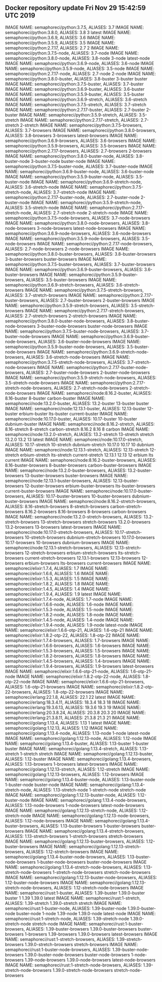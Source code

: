 Docker repository update Fri Nov 29 15:42:59 UTC 2019
-----------------------------------


IMAGE NAME: semaphoreci/python:3.7.5, ALIASES: 3.7
IMAGE NAME: semaphoreci/python:3.8.0, ALIASES: 3.8 3 latest
IMAGE NAME: semaphoreci/python:3.6.9, ALIASES: 3.6
IMAGE NAME: semaphoreci/python:3.5.9, ALIASES: 3.5
IMAGE NAME: semaphoreci/python:2.7.17, ALIASES: 2.7 2
IMAGE NAME: semaphoreci/python:3.7.5-node, ALIASES: 3.7-node
IMAGE NAME: semaphoreci/python:3.8.0-node, ALIASES: 3.8-node 3-node latest-node
IMAGE NAME: semaphoreci/python:3.6.9-node, ALIASES: 3.6-node
IMAGE NAME: semaphoreci/python:3.5.9-node, ALIASES: 3.5-node
IMAGE NAME: semaphoreci/python:2.7.17-node, ALIASES: 2.7-node 2-node
IMAGE NAME: semaphoreci/python:3.8.0-buster, ALIASES: 3.8-buster 3-buster buster
IMAGE NAME: semaphoreci/python:3.7.5-buster, ALIASES: 3.7-buster
IMAGE NAME: semaphoreci/python:3.6.9-buster, ALIASES: 3.6-buster
IMAGE NAME: semaphoreci/python:3.5.9-buster, ALIASES: 3.5-buster
IMAGE NAME: semaphoreci/python:3.6.9-stretch, ALIASES: 3.6-stretch
IMAGE NAME: semaphoreci/python:3.7.5-stretch, ALIASES: 3.7-stretch
IMAGE NAME: semaphoreci/python:2.7.17-buster, ALIASES: 2.7-buster 2-buster
IMAGE NAME: semaphoreci/python:3.5.9-stretch, ALIASES: 3.5-stretch
IMAGE NAME: semaphoreci/python:2.7.17-stretch, ALIASES: 2.7-stretch 2-stretch
IMAGE NAME: semaphoreci/python:3.7.5-browsers, ALIASES: 3.7-browsers
IMAGE NAME: semaphoreci/python:3.8.0-browsers, ALIASES: 3.8-browsers 3-browsers latest-browsers
IMAGE NAME: semaphoreci/python:3.6.9-browsers, ALIASES: 3.6-browsers
IMAGE NAME: semaphoreci/python:3.5.9-browsers, ALIASES: 3.5-browsers
IMAGE NAME: semaphoreci/python:2.7.17-browsers, ALIASES: 2.7-browsers 2-browsers
IMAGE NAME: semaphoreci/python:3.8.0-buster-node, ALIASES: 3.8-buster-node 3-buster-node buster-node
IMAGE NAME: semaphoreci/python:3.7.5-buster-node, ALIASES: 3.7-buster-node
IMAGE NAME: semaphoreci/python:3.6.9-buster-node, ALIASES: 3.6-buster-node
IMAGE NAME: semaphoreci/python:3.5.9-buster-node, ALIASES: 3.5-buster-node
IMAGE NAME: semaphoreci/python:3.6.9-stretch-node, ALIASES: 3.6-stretch-node
IMAGE NAME: semaphoreci/python:3.7.5-stretch-node, ALIASES: 3.7-stretch-node
IMAGE NAME: semaphoreci/python:2.7.17-buster-node, ALIASES: 2.7-buster-node 2-buster-node
IMAGE NAME: semaphoreci/python:3.5.9-stretch-node, ALIASES: 3.5-stretch-node
IMAGE NAME: semaphoreci/python:2.7.17-stretch-node, ALIASES: 2.7-stretch-node 2-stretch-node
IMAGE NAME: semaphoreci/python:3.7.5-node-browsers, ALIASES: 3.7-node-browsers
IMAGE NAME: semaphoreci/python:3.8.0-node-browsers, ALIASES: 3.8-node-browsers 3-node-browsers latest-node-browsers
IMAGE NAME: semaphoreci/python:3.6.9-node-browsers, ALIASES: 3.6-node-browsers
IMAGE NAME: semaphoreci/python:3.5.9-node-browsers, ALIASES: 3.5-node-browsers
IMAGE NAME: semaphoreci/python:2.7.17-node-browsers, ALIASES: 2.7-node-browsers 2-node-browsers
IMAGE NAME: semaphoreci/python:3.8.0-buster-browsers, ALIASES: 3.8-buster-browsers 3-buster-browsers buster-browsers
IMAGE NAME: semaphoreci/python:3.7.5-buster-browsers, ALIASES: 3.7-buster-browsers
IMAGE NAME: semaphoreci/python:3.6.9-buster-browsers, ALIASES: 3.6-buster-browsers
IMAGE NAME: semaphoreci/python:3.5.9-buster-browsers, ALIASES: 3.5-buster-browsers
IMAGE NAME: semaphoreci/python:3.6.9-stretch-browsers, ALIASES: 3.6-stretch-browsers
IMAGE NAME: semaphoreci/python:3.7.5-stretch-browsers, ALIASES: 3.7-stretch-browsers
IMAGE NAME: semaphoreci/python:2.7.17-buster-browsers, ALIASES: 2.7-buster-browsers 2-buster-browsers
IMAGE NAME: semaphoreci/python:3.5.9-stretch-browsers, ALIASES: 3.5-stretch-browsers
IMAGE NAME: semaphoreci/python:2.7.17-stretch-browsers, ALIASES: 2.7-stretch-browsers 2-stretch-browsers
IMAGE NAME: semaphoreci/python:3.8.0-buster-node-browsers, ALIASES: 3.8-buster-node-browsers 3-buster-node-browsers buster-node-browsers
IMAGE NAME: semaphoreci/python:3.7.5-buster-node-browsers, ALIASES: 3.7-buster-node-browsers
IMAGE NAME: semaphoreci/python:3.6.9-buster-node-browsers, ALIASES: 3.6-buster-node-browsers
IMAGE NAME: semaphoreci/python:3.5.9-buster-node-browsers, ALIASES: 3.5-buster-node-browsers
IMAGE NAME: semaphoreci/python:3.6.9-stretch-node-browsers, ALIASES: 3.6-stretch-node-browsers
IMAGE NAME: semaphoreci/python:3.7.5-stretch-node-browsers, ALIASES: 3.7-stretch-node-browsers
IMAGE NAME: semaphoreci/python:2.7.17-buster-node-browsers, ALIASES: 2.7-buster-node-browsers 2-buster-node-browsers
IMAGE NAME: semaphoreci/python:3.5.9-stretch-node-browsers, ALIASES: 3.5-stretch-node-browsers
IMAGE NAME: semaphoreci/python:2.7.17-stretch-node-browsers, ALIASES: 2.7-stretch-node-browsers 2-stretch-node-browsers
IMAGE NAME: semaphoreci/node:8.16.2-buster, ALIASES: 8.16-buster 8-buster carbon-buster
IMAGE NAME: semaphoreci/node:13.2.0-buster, ALIASES: 13.2-buster 13-buster buster
IMAGE NAME: semaphoreci/node:12.13.1-buster, ALIASES: 12.13-buster 12-buster erbium-buster lts-buster current-buster
IMAGE NAME: semaphoreci/node:10.17.0-buster, ALIASES: 10.17-buster 10-buster dubnium-buster
IMAGE NAME: semaphoreci/node:8.16.2-stretch, ALIASES: 8.16-stretch 8-stretch carbon-stretch 8.16.2 8.16 8 carbon
IMAGE NAME: semaphoreci/node:13.2.0-stretch, ALIASES: 13.2-stretch 13-stretch stretch 13.2.0 13.2 13 latest
IMAGE NAME: semaphoreci/node:10.17.0-stretch, ALIASES: 10.17-stretch 10-stretch dubnium-stretch 10.17.0 10.17 10 dubnium
IMAGE NAME: semaphoreci/node:12.13.1-stretch, ALIASES: 12.13-stretch 12-stretch erbium-stretch lts-stretch current-stretch 12.13.1 12.13 12 erbium lts current
IMAGE NAME: semaphoreci/node:8.16.2-buster-browsers, ALIASES: 8.16-buster-browsers 8-buster-browsers carbon-buster-browsers
IMAGE NAME: semaphoreci/node:13.2.0-buster-browsers, ALIASES: 13.2-buster-browsers 13-buster-browsers buster-browsers
IMAGE NAME: semaphoreci/node:12.13.1-buster-browsers, ALIASES: 12.13-buster-browsers 12-buster-browsers erbium-buster-browsers lts-buster-browsers current-buster-browsers
IMAGE NAME: semaphoreci/node:10.17.0-buster-browsers, ALIASES: 10.17-buster-browsers 10-buster-browsers dubnium-buster-browsers
IMAGE NAME: semaphoreci/node:8.16.2-stretch-browsers, ALIASES: 8.16-stretch-browsers 8-stretch-browsers carbon-stretch-browsers 8.16.2-browsers 8.16-browsers 8-browsers carbon-browsers
IMAGE NAME: semaphoreci/node:13.2.0-stretch-browsers, ALIASES: 13.2-stretch-browsers 13-stretch-browsers stretch-browsers 13.2.0-browsers 13.2-browsers 13-browsers latest-browsers
IMAGE NAME: semaphoreci/node:10.17.0-stretch-browsers, ALIASES: 10.17-stretch-browsers 10-stretch-browsers dubnium-stretch-browsers 10.17.0-browsers 10.17-browsers 10-browsers dubnium-browsers
IMAGE NAME: semaphoreci/node:12.13.1-stretch-browsers, ALIASES: 12.13-stretch-browsers 12-stretch-browsers erbium-stretch-browsers lts-stretch-browsers current-stretch-browsers 12.13.1-browsers 12.13-browsers 12-browsers erbium-browsers lts-browsers current-browsers
IMAGE NAME: semaphoreci/elixir:1.7.4, ALIASES: 1.7
IMAGE NAME: semaphoreci/elixir:1.6.6, ALIASES: 1.6
IMAGE NAME: semaphoreci/elixir:1.5.3, ALIASES: 1.5
IMAGE NAME: semaphoreci/elixir:1.8.2, ALIASES: 1.8
IMAGE NAME: semaphoreci/elixir:1.4.5, ALIASES: 1.4
IMAGE NAME: semaphoreci/elixir:1.9.4, ALIASES: 1.9 latest
IMAGE NAME: semaphoreci/elixir:1.7.4-node, ALIASES: 1.7-node
IMAGE NAME: semaphoreci/elixir:1.6.6-node, ALIASES: 1.6-node
IMAGE NAME: semaphoreci/elixir:1.5.3-node, ALIASES: 1.5-node
IMAGE NAME: semaphoreci/elixir:1.8.2-node, ALIASES: 1.8-node
IMAGE NAME: semaphoreci/elixir:1.4.5-node, ALIASES: 1.4-node
IMAGE NAME: semaphoreci/elixir:1.9.4-node, ALIASES: 1.9-node latest-node
IMAGE NAME: semaphoreci/elixir:1.6.6-otp-21, ALIASES: 1.6-otp-21
IMAGE NAME: semaphoreci/elixir:1.8.2-otp-22, ALIASES: 1.8-otp-22
IMAGE NAME: semaphoreci/elixir:1.7.4-browsers, ALIASES: 1.7-browsers
IMAGE NAME: semaphoreci/elixir:1.6.6-browsers, ALIASES: 1.6-browsers
IMAGE NAME: semaphoreci/elixir:1.5.3-browsers, ALIASES: 1.5-browsers
IMAGE NAME: semaphoreci/elixir:1.8.2-browsers, ALIASES: 1.8-browsers
IMAGE NAME: semaphoreci/elixir:1.4.5-browsers, ALIASES: 1.4-browsers
IMAGE NAME: semaphoreci/elixir:1.9.4-browsers, ALIASES: 1.9-browsers latest-browsers
IMAGE NAME: semaphoreci/elixir:1.6.6-otp-21-node, ALIASES: 1.6-otp-21-node
IMAGE NAME: semaphoreci/elixir:1.8.2-otp-22-node, ALIASES: 1.8-otp-22-node
IMAGE NAME: semaphoreci/elixir:1.6.6-otp-21-browsers, ALIASES: 1.6-otp-21-browsers
IMAGE NAME: semaphoreci/elixir:1.8.2-otp-22-browsers, ALIASES: 1.8-otp-22-browsers
IMAGE NAME: semaphoreci/erlang:22.1.8, ALIASES: 22.1 22 latest
IMAGE NAME: semaphoreci/erlang:18.3.4.11, ALIASES: 18.3.4 18.3 18
IMAGE NAME: semaphoreci/erlang:19.3.6.13, ALIASES: 19.3.6 19.3 19
IMAGE NAME: semaphoreci/erlang:20.3.8.24, ALIASES: 20.3.8 20.3 20
IMAGE NAME: semaphoreci/erlang:21.3.8.11, ALIASES: 21.3.8 21.3 21
IMAGE NAME: semaphoreci/golang:1.13.4, ALIASES: 1.13 1 latest
IMAGE NAME: semaphoreci/golang:1.12.13, ALIASES: 1.12
IMAGE NAME: semaphoreci/golang:1.13.4-node, ALIASES: 1.13-node 1-node latest-node
IMAGE NAME: semaphoreci/golang:1.12.13-node, ALIASES: 1.12-node
IMAGE NAME: semaphoreci/golang:1.13.4-buster, ALIASES: 1.13-buster 1-buster buster
IMAGE NAME: semaphoreci/golang:1.13.4-stretch, ALIASES: 1.13-stretch 1-stretch stretch
IMAGE NAME: semaphoreci/golang:1.12.13-buster, ALIASES: 1.12-buster
IMAGE NAME: semaphoreci/golang:1.13.4-browsers, ALIASES: 1.13-browsers 1-browsers latest-browsers
IMAGE NAME: semaphoreci/golang:1.12.13-stretch, ALIASES: 1.12-stretch
IMAGE NAME: semaphoreci/golang:1.12.13-browsers, ALIASES: 1.12-browsers
IMAGE NAME: semaphoreci/golang:1.13.4-buster-node, ALIASES: 1.13-buster-node 1-buster-node buster-node
IMAGE NAME: semaphoreci/golang:1.13.4-stretch-node, ALIASES: 1.13-stretch-node 1-stretch-node stretch-node
IMAGE NAME: semaphoreci/golang:1.12.13-buster-node, ALIASES: 1.12-buster-node
IMAGE NAME: semaphoreci/golang:1.13.4-node-browsers, ALIASES: 1.13-node-browsers 1-node-browsers latest-node-browsers
IMAGE NAME: semaphoreci/golang:1.12.13-stretch-node, ALIASES: 1.12-stretch-node
IMAGE NAME: semaphoreci/golang:1.12.13-node-browsers, ALIASES: 1.12-node-browsers
IMAGE NAME: semaphoreci/golang:1.13.4-buster-browsers, ALIASES: 1.13-buster-browsers 1-buster-browsers buster-browsers
IMAGE NAME: semaphoreci/golang:1.13.4-stretch-browsers, ALIASES: 1.13-stretch-browsers 1-stretch-browsers stretch-browsers
IMAGE NAME: semaphoreci/golang:1.12.13-buster-browsers, ALIASES: 1.12-buster-browsers
IMAGE NAME: semaphoreci/golang:1.12.13-stretch-browsers, ALIASES: 1.12-stretch-browsers
IMAGE NAME: semaphoreci/golang:1.13.4-buster-node-browsers, ALIASES: 1.13-buster-node-browsers 1-buster-node-browsers buster-node-browsers
IMAGE NAME: semaphoreci/golang:1.13.4-stretch-node-browsers, ALIASES: 1.13-stretch-node-browsers 1-stretch-node-browsers stretch-node-browsers
IMAGE NAME: semaphoreci/golang:1.12.13-buster-node-browsers, ALIASES: 1.12-buster-node-browsers
IMAGE NAME: semaphoreci/golang:1.12.13-stretch-node-browsers, ALIASES: 1.12-stretch-node-browsers
IMAGE NAME: semaphoreci/rust:1-buster, ALIASES: 1.39-buster 1.39.0-buster buster 1 1.39 1.39.0 latest
IMAGE NAME: semaphoreci/rust:1-stretch, ALIASES: 1.39-stretch 1.39.0-stretch stretch
IMAGE NAME: semaphoreci/rust:1-buster-node, ALIASES: 1.39-buster-node 1.39.0-buster-node buster-node 1-node 1.39-node 1.39.0-node latest-node
IMAGE NAME: semaphoreci/rust:1-stretch-node, ALIASES: 1.39-stretch-node 1.39.0-stretch-node stretch-node
IMAGE NAME: semaphoreci/rust:1-buster-browsers, ALIASES: 1.39-buster-browsers 1.39.0-buster-browsers buster-browsers 1-browsers 1.39-browsers 1.39.0-browsers latest-browsers
IMAGE NAME: semaphoreci/rust:1-stretch-browsers, ALIASES: 1.39-stretch-browsers 1.39.0-stretch-browsers stretch-browsers
IMAGE NAME: semaphoreci/rust:1-buster-node-browsers, ALIASES: 1.39-buster-node-browsers 1.39.0-buster-node-browsers buster-node-browsers 1-node-browsers 1.39-node-browsers 1.39.0-node-browsers latest-node-browsers
IMAGE NAME: semaphoreci/rust:1-stretch-node-browsers, ALIASES: 1.39-stretch-node-browsers 1.39.0-stretch-node-browsers stretch-node-browsers
